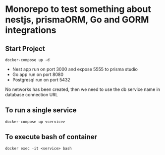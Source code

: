 

# Monorepo to test something about nestjs, prismaORM, Go and GORM integrations 


## Start Project 
```
docker-compose up -d
```

- Nest app run on port 3000 and expose 5555 to prisma studio
- Go app run on port 8080
- Postgresql run on port 5432

No networks has been created, then we need to use 
the  db service name in database connection URL


## To run a single service 
```
docker-compose up <service>
```

## To execute bash of container
```
docker exec -it <service> bash
```
